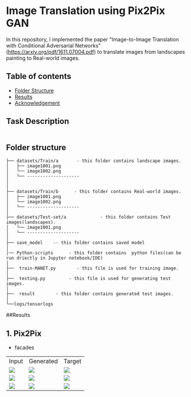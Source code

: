 # Image Translation using Pix2Pix GAN
In this repository,  I implemented the paper "Image-to-Image Translation with Conditional Adversarial Networks"(https://arxiv.org/pdf/1611.07004.pdf) to translate images from landscapes painting to Real-world images. 

## Table of contents
* [Folder Structure](#FolderStructure)
* [Results](#Results)
* [Acknowledgement](#Acknowledgement)
## Task Description

```bash
```
Folder structure
--------------

```
├── datasets/Train/a       - this folder contains landscape images.
│   ├── image1001.png
│   └── image1002.png
│   └── --------------------
│
│
├── datasets/Train/b      - this folder contains Real-world images.
│   ├── image1001.png
│   └── image1002.png
│   └── --------------------  
│
├── datasets/Test-set/a             - this folder contains Test images(landscapes).
│   └── image1001.png
│   └── -------------------- 
│
├── save_model    -- this folder contains saved model
│
│── Python-scripts      - this folder contains  python files(can be run driectly in Jupyter notebook/IDE)
│
├──  train-MANET.py        - this file is used for training image.
│   
├──  testing.py         - this file is used for generating test images.
│   
├──  result        - this folder contains generated test images.
│ 
└──logs/tensorlogs     

```
##Results
## 1. Pix2Pix
- facades

<table>
  <tr>
    <td style="text-align: middle;">Input</td>
    <td style="text-align: middle;">Generated</td>
    <td style="text-align: middle;">Target</td>
  </tr>
  <tr>
    <td>
     <img src="https://raw.githubusercontent.com/suhoy901/ImageTranslation/master/Pix2Pix/dataset/facades/test/a/cmp_b0206.jpg"/>
    </td>
    <td>
     <img src="https://raw.githubusercontent.com/suhoy901/ImageTranslation/master/Pix2Pix/result/facades/cmp_b0206.jpg"/>
    </td>
    <td>
     <img src="https://raw.githubusercontent.com/suhoy901/ImageTranslation/master/Pix2Pix/dataset/facades/test/b/cmp_b0206.jpg"/>
    </td>
  </tr>
  <tr>
    <td>
     <img src="https://raw.githubusercontent.com/suhoy901/ImageTranslation/master/Pix2Pix/dataset/facades/test/a/cmp_b0239.jpg"/>
    </td>
    <td>
     <img src="https://raw.githubusercontent.com/suhoy901/ImageTranslation/master/Pix2Pix/result/facades/cmp_b0239.jpg"/>
    </td>
    <td>
     <img src="https://raw.githubusercontent.com/suhoy901/ImageTranslation/master/Pix2Pix/dataset/facades/test/b/cmp_b0239.jpg"/>
    </td>
  </tr>
  <tr>
    <td>
     <img src="https://raw.githubusercontent.com/suhoy901/ImageTranslation/master/Pix2Pix/dataset/facades/test/a/cmp_b0360.jpg"/>
    </td>
    <td>
     <img src="https://raw.githubusercontent.com/suhoy901/ImageTranslation/master/Pix2Pix/result/facades/cmp_b0360.jpg"/>
    </td>
    <td>
     <img src="https://raw.githubusercontent.com/suhoy901/ImageTranslation/master/Pix2Pix/dataset/facades/test/b/cmp_b0360.jpg"/>
    </td>
  </tr>
</table>


